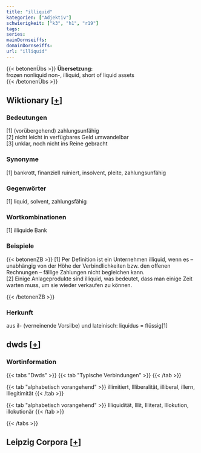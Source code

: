 ```yaml
---
title: "illiquid"
kategorien: ["Adjektiv"]
schwierigkeit: ["k3", "h1", "r19"]
tags:
series:
mainDornseiffs:
domainDornseiffs:
url: "illiquid"
---
```


{{< betonenÜbs >}}
**Übersetzung:**  
frozen nonliquid non-, illiquid, short of liquid assets  
{{< /betonenÜbs >}}

## Wiktionary [[+](https://de.wiktionary.org/wiki/illiquid)]

### Bedeutungen
[1] (vorübergehend) zahlungsunfähig  
[2] nicht leicht in verfügbares Geld umwandelbar  
[3] unklar, noch nicht ins Reine gebracht  

### Synonyme
[1] bankrott, finanziell ruiniert, insolvent, pleite, zahlungsunfähig  

### Gegenwörter
[1] liquid, solvent, zahlungsfähig  

### Wortkombinationen
[1] illiquide Bank  

### Beispiele
{{< betonenZB >}}
[1] Per Definition ist ein Unternehmen illiquid, wenn es – unabhängig von der Höhe der Verbindlichkeiten bzw. den offenen Rechnungen – fällige Zahlungen nicht begleichen kann.  
[2] Einige Anlageprodukte sind illiquid, was bedeutet, dass man einige Zeit warten muss, um sie wieder verkaufen zu können.  

{{< /betonenZB >}}
### Herkunft
aus il- (verneinende Vorsilbe) und lateinisch: liquidus = flüssig[1]  



## dwds [[+](https://www.dwds.de/wb/illiquid)]

### Wortinformation
{{< tabs "Dwds" >}}
{{< tab "Typische Verbindungen" >}}
{{< /tab >}}

{{< tab "alphabetisch vorangehend" >}}
illimitiert, Illiberalität, illiberal, illern, Illegitimität
{{< /tab >}}

{{< tab "alphabetisch vorangehend" >}}
Illiquidität, Illit, Illiterat, Illokution, illokutionär
{{< /tab >}}

{{< /tabs >}}

## Leipzig Corpora [[+](https://corpora.uni-leipzig.de/en/res?word=illiquid&corpusId=deu_newscrawl-public_2018)]

